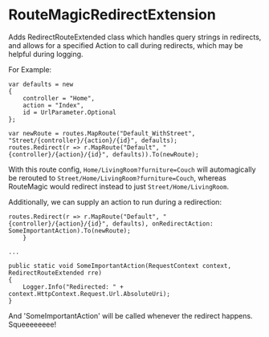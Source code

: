 RouteMagicRedirectExtension
===========================

Adds RedirectRouteExtended class which handles query strings in redirects, and allows for a specified Action to call during redirects, which may be helpful during logging.

For Example:

    var defaults = new
    {
        controller = "Home",
        action = "Index",
        id = UrlParameter.Optional
    };

    var newRoute = routes.MapRoute("Default_WithStreet", "Street/{controller}/{action}/{id}", defaults);
    routes.Redirect(r => r.MapRoute("Default", "{controller}/{action}/{id}", defaults)).To(newRoute);

With this route config, <code>Home/LivingRoom?furniture=Couch</code> will automagically be rerouted to <code>Street/Home/LivingRoom?furniture=Couch</code>, whereas RouteMagic would redirect instead to just <code>Street/Home/LivingRoom</code>.

Additionally, we can supply an action to run during a redirection:

    routes.Redirect(r => r.MapRoute("Default", "{controller}/{action}/{id}", defaults), onRedirectAction: SomeImportantAction).To(newRoute);
        }
        
    ...
    
    public static void SomeImportantAction(RequestContext context, RedirectRouteExtended rre)
    {
        Logger.Info("Redirected: " + context.HttpContext.Request.Url.AbsoluteUri);
    }
    
And 'SomeImportantAction' will be called whenever the redirect happens. Squeeeeeeee!